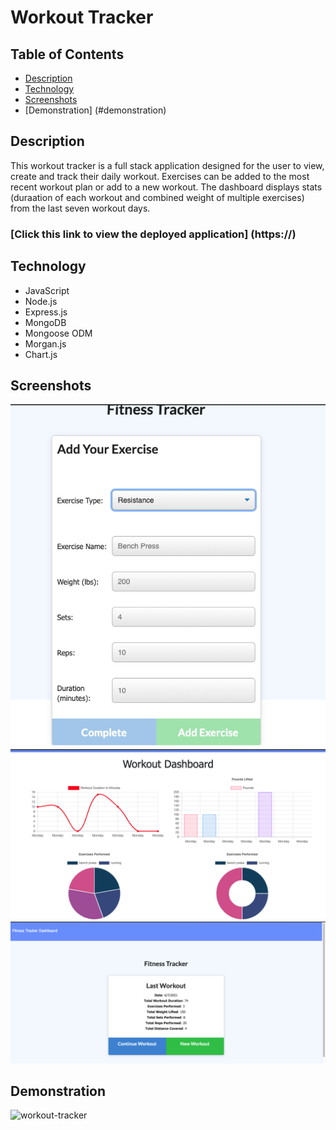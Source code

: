 # Workout Tracker

## Table of Contents
* [Description](#description)
* [Technology](#technology)
* [Screenshots](#screenshots)
* [Demonstration] (#demonstration)

## Description
This workout tracker is a full stack application designed for the user to view, create and track their daily workout.  Exercises can be added to the most recent workout plan or add to a new workout.  The dashboard displays stats (duraation of each workout and combined weight of multiple exercises) from the last seven workout days.

### [Click this link to view the deployed application] (https://) 

## Technology
* JavaScript
* Node.js
* Express.js
* MongoDB
* Mongoose ODM
* Morgan.js
* Chart.js

## Screenshots

![workout-tracker](assets/enter-workout.png)
![workout-tracker](assets/dashboard.png)
![workout-tracker](assets/workout-tracker.png)

## Demonstration
![workout-tracker](assets/workout-tracker.gif)
